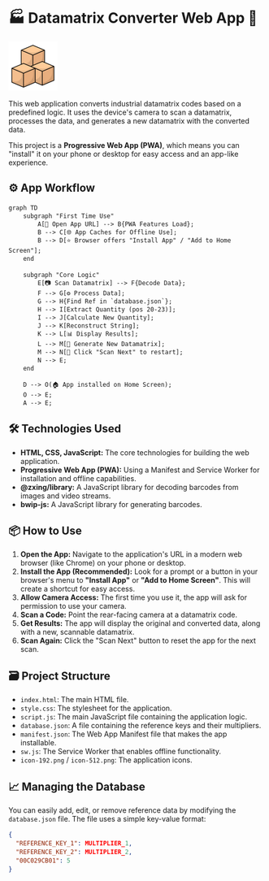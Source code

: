 # 🏭 Datamatrix Converter Web App 🔧

<img src="icon-192.png" alt="App Icon" width="96"/>

This web application converts industrial datamatrix codes based on a predefined logic. It uses the device's camera to scan a datamatrix, processes the data, and generates a new datamatrix with the converted data.

This project is a **Progressive Web App (PWA)**, which means you can "install" it on your phone or desktop for easy access and an app-like experience.

## ⚙️ App Workflow

```mermaid
graph TD
    subgraph "First Time Use"
        A[📱 Open App URL] --> B{PWA Features Load};
        B --> C[🌐 App Caches for Offline Use];
        B --> D[⭐ Browser offers "Install App" / "Add to Home Screen"];
    end

    subgraph "Core Logic"
        E[📷 Scan Datamatrix] --> F{Decode Data};
        F --> G[⚙️ Process Data];
        G --> H{Find Ref in `database.json`};
        H --> I[Extract Quantity (pos 20-23)];
        I --> J[Calculate New Quantity];
        J --> K[Reconstruct String];
        K --> L[📊 Display Results];
        L --> M[🔳 Generate New Datamatrix];
        M --> N[🔄 Click "Scan Next" to restart];
        N --> E;
    end

    D --> O(🏠 App installed on Home Screen);
    O --> E;
    A --> E;
```

## 🛠️ Technologies Used

*   **HTML, CSS, JavaScript:** The core technologies for building the web application.
*   **Progressive Web App (PWA):** Using a Manifest and Service Worker for installation and offline capabilities.
*   **@zxing/library:** A JavaScript library for decoding barcodes from images and video streams.
*   **bwip-js:** A JavaScript library for generating barcodes.

## 📦 How to Use

1.  **Open the App:** Navigate to the application's URL in a modern web browser (like Chrome) on your phone or desktop.
2.  **Install the App (Recommended):** Look for a prompt or a button in your browser's menu to **"Install App"** or **"Add to Home Screen"**. This will create a shortcut for easy access.
3.  **Allow Camera Access:** The first time you use it, the app will ask for permission to use your camera.
4.  **Scan a Code:** Point the rear-facing camera at a datamatrix code.
5.  **Get Results:** The app will display the original and converted data, along with a new, scannable datamatrix.
6.  **Scan Again:** Click the "Scan Next" button to reset the app for the next scan.

## 🗃️ Project Structure

*   `index.html`: The main HTML file.
*   `style.css`: The stylesheet for the application.
*   `script.js`: The main JavaScript file containing the application logic.
*   `database.json`: A file containing the reference keys and their multipliers.
*   `manifest.json`: The Web App Manifest file that makes the app installable.
*   `sw.js`: The Service Worker that enables offline functionality.
*   `icon-192.png` / `icon-512.png`: The application icons.

## 📈 Managing the Database

You can easily add, edit, or remove reference data by modifying the `database.json` file. The file uses a simple key-value format:

```json
{
  "REFERENCE_KEY_1": MULTIPLIER_1,
  "REFERENCE_KEY_2": MULTIPLIER_2,
  "00C029CB01": 5
}